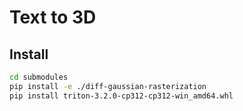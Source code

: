 # Text to 3D

## Install
```bash
cd submodules  
pip install -e ./diff-gaussian-rasterization  
pip install triton-3.2.0-cp312-cp312-win_amd64.whl  
```

